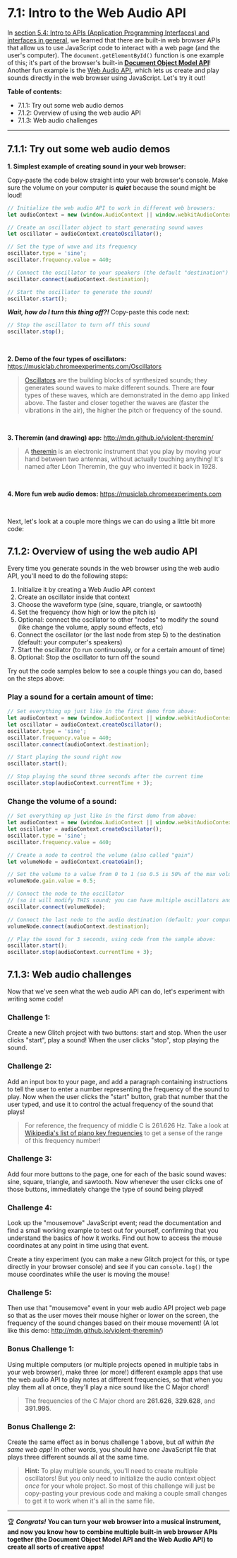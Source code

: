 # 7.1: Intro to the Web Audio API

In [section 5.4: Intro to APIs (Application Programming Interfaces) and interfaces in general](https://github.com/LearnTeachCode/intro-javascript-class/blob/master/week-5/5-4-intro-apis-background.md), we learned that there are built-in web browser APIs that allow us to use JavaScript code to interact with a web page (and the user's computer). The `document.getElementById()` function is one example of this; it's part of the browser's built-in [**Document Object Model API**](https://developer.mozilla.org/en-US/docs/Web/API/Document_Object_Model/Introduction)! Another fun example is the [Web Audio API](https://developer.mozilla.org/en-US/docs/Web/API/Web_Audio_API/Using_Web_Audio_API), which lets us create and play sounds directly in the web browser using JavaScript. Let's try it out!


**Table of contents:**
  - 7.1.1: Try out some web audio demos
  - 7.1.2: Overview of using the web audio API
  - 7.1.3: Web audio challenges

<hr/>

## 7.1.1: Try out some web audio demos

**1. Simplest example of creating sound in your web browser:**

Copy-paste the code below straight into your web browser's console. Make sure the volume on your computer is ***quiet*** because the sound might be loud!

```javascript
// Initialize the web audio API to work in different web browsers:
let audioContext = new (window.AudioContext || window.webkitAudioContext)();

// Create an oscillator object to start generating sound waves
let oscillator = audioContext.createOscillator();

// Set the type of wave and its frequency
oscillator.type = 'sine';
oscillator.frequency.value = 440;

// Connect the oscillator to your speakers (the default "destination")
oscillator.connect(audioContext.destination);

// Start the oscillator to generate the sound!
oscillator.start();
```

***Wait, how do I turn this thing off?!*** Copy-paste this code next:

```javascript
// Stop the oscillator to turn off this sound
oscillator.stop();
```

<br/>

**2. Demo of the four types of oscillators:** https://musiclab.chromeexperiments.com/Oscillators

  > [Oscillators](http://beausievers.com/synth/synthbasics/) are the building blocks of synthesized sounds; they generates sound waves to make different sounds. There are **four** types of these waves, which are demonstrated in the demo app linked above. The faster and closer together the waves are (faster the vibrations in the air), the higher the pitch or frequency of the sound.

<br/>

**3. Theremin (and drawing) app:** http://mdn.github.io/violent-theremin/

  > A [theremin](https://en.wikipedia.org/wiki/Theremin) is an electronic instrument that you play by moving your hand between two antennas, without actually touching anything! It's named after Léon Theremin, the guy who invented it back in 1928.

<br/>

 **4. More fun web audio demos:** https://musiclab.chromeexperiments.com 

<br/>

Next, let's look at a couple more things we can do using a little bit more code:

## 7.1.2: Overview of using the web audio API

Every time you generate sounds in the web browser using the web audio API, you'll need to do the following steps:

1. Initialize it by creating a Web Audio API context
2. Create an oscillator inside that context
3. Choose the waveform type (sine, square, triangle, or sawtooth)
4. Set the frequency (how high or low the pitch is)
5. Optional: connect the oscillator to other "nodes" to modify the sound (like change the volume, apply sound effects, etc)
6. Connect the oscillator (or the last node from step 5) to the destination (default: your computer's speakers)
7. Start the oscillator (to run continuously, or for a certain amount of time)
8. Optional: Stop the oscillator to turn off the sound

Try out the code samples below to see a couple things you can do, based on the steps above:

### Play a sound for a certain amount of time:

```javascript
// Set everything up just like in the first demo from above:
let audioContext = new (window.AudioContext || window.webkitAudioContext)();
let oscillator = audioContext.createOscillator();
oscillator.type = 'sine';
oscillator.frequency.value = 440;
oscillator.connect(audioContext.destination);

// Start playing the sound right now
oscillator.start();

// Stop playing the sound three seconds after the current time
oscillator.stop(audioContext.currentTime + 3);
```

### Change the volume of a sound:

```javascript
// Set everything up just like in the first demo from above:
let audioContext = new (window.AudioContext || window.webkitAudioContext)();
let oscillator = audioContext.createOscillator();
oscillator.type = 'sine';
oscillator.frequency.value = 440;

// Create a node to control the volume (also called "gain")
let volumeNode = audioContext.createGain();

// Set the volume to a value from 0 to 1 (so 0.5 is 50% of the max volume)
volumeNode.gain.value = 0.5;

// Connect the node to the oscillator
// (so it will modify THIS sound; you can have multiple oscillators and change the volume on each one!)
oscillator.connect(volumeNode);

// Connect the last node to the audio destination (default: your computer's speakers)
volumeNode.connect(audioContext.destination);

// Play the sound for 3 seconds, using code from the sample above:
oscillator.start();
oscillator.stop(audioContext.currentTime + 3);
```


## 7.1.3: Web audio challenges

Now that we've seen what the web audio API can do, let's experiment with writing some code!

### Challenge 1:
 
Create a new Glitch project with two buttons: start and stop. When the user clicks "start", play a sound! When the user clicks "stop", stop playing the sound.

### Challenge 2:

Add an input box to your page, and add a paragraph containing instructions to tell the user to enter a number representing the frequency of the sound to play. Now when the user clicks the "start" button, grab that number that the user typed, and use it to control the actual frequency of the sound that plays!

  > For reference, the frequency of middle C is 261.626 Hz. Take a look at [Wikipedia's list of piano key frequencies](https://en.wikipedia.org/wiki/Piano_key_frequencies#List) to get a sense of the range of this frequency number!

### Challenge 3:

Add four more buttons to the page, one for each of the basic sound waves: sine, square, triangle, and sawtooth. Now whenever the user clicks one of those buttons, immediately change the type of sound being played!

### Challenge 4:

Look up the "mousemove" JavaScript event; read the documentation and find a small working example to test out for yourself, confirming that you understand the basics of how it works. Find out how to access the mouse coordinates at any point in time using that event.

Create a tiny experiment (you can make a new Glitch project for this, or type directly in your browser console) and see if you can `console.log()` the mouse coordinates while the user is moving the mouse!

### Challenge 5:

Then use that "mousemove" event in your web audio API project web page so that as the user moves their mouse higher or lower on the screen, the frequency of the sound changes based on their mouse movement! (A lot like this demo: http://mdn.github.io/violent-theremin/)

### Bonus Challenge 1:

Using multiple computers (or multiple projects opened in multiple tabs in your web browser), make three (or more!) different example apps that use the web audio API to play notes at different frequencies, so that when you play them all at once, they'll play a nice sound like the C Major chord!

  > The frequencies of the C Major chord are **261.626**, **329.628**, and **391.995**.

### Bonus Challenge 2:

Create the same effect as in bonus challenge 1 above, but *all within the same web app!* In other words, you should have *one* JavaScript file that plays three different sounds all at the same time.

  > **Hint:** To play multiple sounds, you'll need to create multiple oscillators! But you only need to initialize the audio context object *once* for your whole project. So most of this challenge will just be copy-pasting your previous code and making a couple small changes to get it to work when it's all in the same file.

<hr/>

:trophy: ***Congrats!*** **You can turn your web browser into a musical instrument, and now you know how to combine multiple built-in web browser APIs together (the Document Object Model API and the Web Audio API) to create all sorts of creative apps!**
